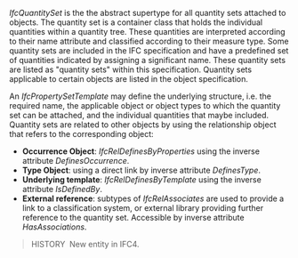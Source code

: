﻿_IfcQuantitySet_ is the the abstract supertype for all quantity sets attached to objects. The quantity set is a container class that holds the individual quantities within a quantity tree. These quantities are interpreted according to their name attribute and classified according to their measure type. Some quantity sets are included in the IFC specification and have a predefined set of quantities indicated by assigning a significant name. These quantity sets are listed as "quantity sets" within this specification. Quantity sets applicable to certain objects are listed in the object specification.

An _IfcPropertySetTemplate_ may define the underlying structure, i.e. the required name, the applicable object or object types to which the quantity set can be attached, and the individual quantities that maybe included. Quantity sets are related to other objects by using the relationship object that refers to the corresponding object:

* **Occurrence Object**: _IfcRelDefinesByProperties_ using the inverse attribute _DefinesOccurrence_.
* **Type Object**: using a direct link by inverse attribute _DefinesType_.
* **Underlying template**: _IfcRelDefinesByTemplate_ using the inverse attribute _IsDefinedBy_.
* **External reference**: subtypes of _IfcRelAssociates_ are used to provide a link to a classification system, or external library providing further reference to the quantity set. Accessible by inverse attribute _HasAssociations_.

> HISTORY&nbsp; New entity in IFC4.